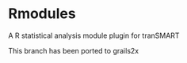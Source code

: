 Rmodules
========

A R statistical analysis module plugin for tranSMART

This branch has been ported to grails2x
